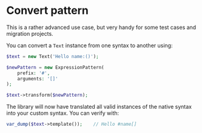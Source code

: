 # Convert pattern

This is a rather advanced use case, but very handy for some test cases and migration projects.

You can convert a `Text` instance from one syntax to another using:

```php
$text = new Text('Hello name:()');

$newPattern = new ExpressionPattern(
	prefix: '#',
	arguments: '[]'
);

$text->transform($newPattern);
```

The library will now have translated all valid instances of the native syntax into your custom syntax. You can verify with:

```php
var_dump($text->template()); 	// Hello #name[]
```
